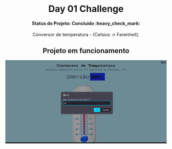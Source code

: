 <h1 align="center"> Day 01 Challenge </h1>
<h4 align="center"> 
	Status do Projeto: Concluido :heavy_check_mark:
</h4>
<p align="center">Conversor de temperatura  - (Celsius -> Farenheit).</p>
<h2 align="center"> Projeto em funcionamento </h2>
<p align="center">
  <img src="./img/gifChallenge.gif" />
</p>